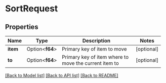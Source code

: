 # SortRequest

## Properties

Name | Type | Description | Notes
------------ | ------------- | ------------- | -------------
**item** | Option<**f64**> | Primary key of item to move | [optional]
**to** | Option<**f64**> | Primary key of item where to move the current item to | [optional]

[[Back to Model list]](../README.md#documentation-for-models) [[Back to API list]](../README.md#documentation-for-api-endpoints) [[Back to README]](../README.md)


